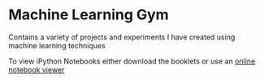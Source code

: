 # Machine Learning Gym
Contains a variety of projects and experiments I have created using machine learning techniques

To view iPython Notebooks either download the booklets or use an [online notebook viewer](https://nbviewer.jupyter.org/)
